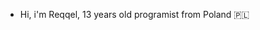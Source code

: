  - Hi, i'm Reqqel, 13 years old programist from Poland 🇵🇱 

<!---
reqqeldev/reqqeldev is a ✨ special ✨ repository because its `README.md` (this file) appears on your GitHub profile.
You can click the Preview link to take a look at your changes.
--->
